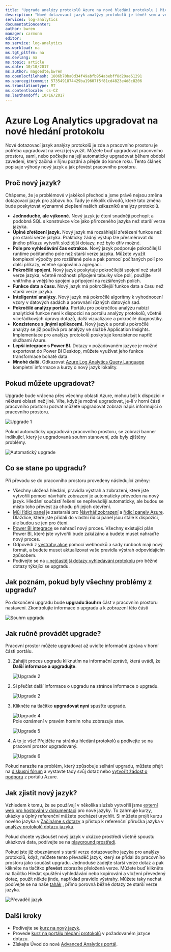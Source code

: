 ```yaml
---
title: "Upgrade analýzy protokolů Azure na nové hledání protokolu | Microsoft Docs"
description: "Nové dotazovací jazyk analýzy protokolů je téměř sem a ve verzi public preview se můžete zapojit.  Tento článek popisuje výhody nový jazyk a jak převést pracovního prostoru."
services: log-analytics
documentationcenter: 
author: bwren
manager: carmonm
editor: 
ms.service: log-analytics
ms.workload: na
ms.tgt_pltfrm: na
ms.devlang: na
ms.topic: article
ms.date: 10/10/2017
ms.author: magoedte;bwren
ms.openlocfilehash: 1806b70ba0d34f49abfb954abebff8d29ae61291
ms.sourcegitcommit: 5735491874429ba19607f5f81cd4823e4d8c8206
ms.translationtype: MT
ms.contentlocale: cs-CZ
ms.lasthandoff: 10/16/2017
---
```

# <a name="azure-log-analytics-upgrade-to-new-log-search"></a>Azure Log Analytics upgradovat na nové hledání protokolu

Nové dotazovací jazyk analýzy protokolů je zde a pracovního prostoru je potřeba upgradovat na verzi jej využít.  Můžete buď upgradovat pracovního prostoru, sami, nebo počkejte na její automaticky upgradovat během období zavedení, který začíná v říjnu pozdní a přejde do konce roku.  Tento článek popisuje výhody nový jazyk a jak převést pracovního prostoru.  

## <a name="why-the-new-language"></a>Proč nový jazyk?
Chápeme, že je problémové v jakékoli přechod a jsme právě nejsou změna dotazovací jazyk pro zábavu ho.  Tady je několik důvodů, které tato změna bude poskytovat významné zlepšení našich zákazníků analýzy protokolů.

- **Jednoduché, ale výkonné.** Nový jazyk je čtení snadněji pochopit a podobná SQL s konstrukce více jako přirozeného jazyka než starší verze jazyka.
- **Úplné zřetězení jazyk.**  Nový jazyk má rozsáhlejší zřetězení funkce než pro starší verze jazyka.  Prakticky žádný výstup lze přesměrovat do jiného příkazu vytvořit složitější dotazy, než bylo dřív možné.
- **Pole pro vyhledávání čas extrakce.**  Nový jazyk podporuje pokročilejší runtime počítaného pole než starší verze jazyka.  Můžete využít komplexní výpočty pro rozšířené pole a pak pomocí počítaných polí pro další příkazy, včetně spojování a agregaci.
- **Pokročilé spojení.**  Nový jazyk poskytuje pokročilejší spojení než starší verze jazyka, včetně možnosti připojení tabulky více polí, použijte vnitřního a vnějšího spojení a připojení na rozšířených polích.
- **Funkce data a času.**  Nový jazyk má pokročilejší funkce data a času než starší verze jazyka.
- **Inteligentní analýzy.**  Nový jazyk má pokročilé algoritmy k vyhodnocení vzory v datových sadách a porovnání různých datových sad.
- **Pokročilé analýzy portálu.**  Portálu pro pokročilou analýzu nabízí analytické funkce není k dispozici na portálu analýzy protokolů, včetně víceřádkových úpravy dotazů, další vizualizace a pokročilé diagnostiky.
- **Konzistence s jinými aplikacemi.**  Nový jazyk a portálu pokročilé analýzy se již používá pro analýzy ve službě Application Insights.  Implementace pro analýzy protokolů poskytuje konzistence napříč službami Azure.
- **Lepší integrace s Power BI.** Dotazy v požadovaném jazyce je možné exportovat do Power BI Desktop, můžete využívat jeho funkce transformace bohaté data.
- **Mnohé další.** Odkazovat [Azure Log Analytics Query Language](https://docs.loganalytics.io) kompletní informace a kurzy o nový jazyk lokality.


## <a name="when-can-i-upgrade"></a>Pokud můžete upgradovat?
Upgrade bude vrácena přes všechny oblasti Azure, mohou být k dispozici v některé oblasti než jiné.  Víte, když je možné upgradovat, je-li v horní části pracovního prostoru pozvat můžete upgradovat zobrazí nápis informující o pracovního prostoru.

![Upgrade 1](media/log-analytics-log-search-upgrade/upgrade-01a.png)

Pokud automaticky upgradován pracovního prostoru, se zobrazí banner indikující, který je upgradovaná souhrn stanovení, zda byly zjištěny problémy.

 ![Automatický upgrade](media/log-analytics-log-search-upgrade/auto-upgrade.png)


## <a name="what-happens-after-the-upgrade"></a>Co se stane po upgradu?
Při převodu se do pracovního prostoru provedeny následující změny:

- Všechny uložená hledání, pravidla výstrah a zobrazení, které jste vytvořili pomocí návrháře zobrazení je automaticky převeden na nový jazyk.  Hledání součástí řešení se nepřevádějí automaticky, ale budou se místo toho převést za chodu při jejich otevření.  
- [Můj řídicí panel](log-analytics-dashboards.md) je zastaralá pro [Návrhář zobrazení](log-analytics-view-designer.md) a [řídicí panely Azure](https://docs.microsoft.com/en-us/azure/azure-portal/azure-portal-dashboards.md).  Dlaždice, které jste přidali do vlastní řídicí panel jsou stále k dispozici, ale budou se jen pro čtení.
- [Power BI integrace](log-analytics-powerbi.md) se nahradí nový proces.  Všechny existující plán Power BI, které jste vytvořili bude zakázáno a budete muset nahraďte nový proces.
- Odpovědí z [výstrahy akce](log-analytics-alerts-actions.md) pomocí webhooků a sady runbook mají nový formát, a budete muset aktualizovat vaše pravidla výstrah odpovídajícím způsobem.
- Podívejte se na [– nejčastější dotazy vyhledávání protokolu](log-analytics-log-search-faq.md) pro běžné dotazy týkající se upgradu.

## <a name="how-do-i-know-if-there-were-any-issues-from-the-upgrade"></a>Jak poznám, pokud byly všechny problémy z upgradu?
Po dokončení upgradu bude **upgradu Souhrn** část v pracovním prostoru nastavení.  Zkontrolujte informace o upgradu a k zobrazení této části

 ![Souhrn upgradu](media/log-analytics-log-search-upgrade/upgrade-summary.png)

## <a name="how-do-i-manually-perform-the-upgrade"></a>Jak ručně provádět upgrade?
Pracovní prostor můžete upgradovat až uvidíte informační zpráva v horní části portálu.  

1.  Zahájit proces upgradu kliknutím na informační zprávě, která uvádí, že **Další informace a upgradujte**.

    ![Upgrade 2](media/log-analytics-log-search-upgrade/upgrade-01a.png)<br>

2.  Si přečíst další informace o upgradu na stránce informace o upgradu.

    ![Upgrade 2](media/log-analytics-log-search-upgrade/upgrade-03.png)<br>

3.  Klikněte na tlačítko **upgradovat nyní** spusťte upgrade.

    ![Upgrade 4](media/log-analytics-log-search-upgrade/upgrade-04.png)<br>Pole oznámení v pravém horním rohu zobrazuje stav.
    
    ![Upgrade 5](media/log-analytics-log-search-upgrade/upgrade-05.png)

4.  A to je vše!  Přejděte na stránku hledání protokolů a podívejte se na pracovní prostor upgradovaný.

    ![Upgrade 6](media/log-analytics-log-search-upgrade/upgrade-06.png)

Pokud narazíte na problém, který způsobuje selhání upgradu, můžete přejít na [diskusní fórum](https://social.msdn.microsoft.com/Forums/azure/home?forum=opinsights) a vystavte tady svůj dotaz nebo [vytvořit žádost o podporu](../azure-supportability/how-to-create-azure-support-request.md) z portálu Azure.

## <a name="how-do-i-learn-the-new-language"></a>Jak zjistit nový jazyk?
Vzhledem k tomu, že se používají v několika služeb vytvořili jsme [externí web pro hostování v dokumentaci](https://docs.loganalytics.io/) pro nové jazyky.  To zahrnuje kurzy, ukázky a úplný referenční můžete pocházet urychlit. Si můžete projít kurzu nového jazyka v [Začínáme s dotazy](https://go.microsoft.com/fwlink/?linkid=856078) a přístup k referenční příručka jazyka v [analýzy protokolů dotazu jazyka](https://go.microsoft.com/fwlink/?linkid=856079).  

Pokud chcete vyzkoušet nový jazyk v ukázce prostředí včetně spoustu ukázková data, podívejte se na [playground prostředí](https://portal.loganalytics.io/demo#/discover/home).

Pokud jste již obeznámeni s starší verze dotazovacího jazyka pro analýzy protokolů, když, můžete tento převaděč jazyk, který se přidal do pracovního prostoru jako součást upgradu.  Jednoduše zadejte starší verze dotaz a pak klikněte na tlačítko **převést** zobrazíte přeložená verze.  Můžete buď klikněte na tlačítko Hledat spuštění vyhledávání nebo kopírování a vložení převedený dotaz, použít někde jinde, například pravidlo výstrahy.  Můžete taky nechat podívejte se na naše [tahák](log-analytics-log-search-transition.md) , přímo porovná běžné dotazy ze starší verze jazyka.

![Převaděč jazyk](media/log-analytics-log-search-upgrade/language-converter.png)


## <a name="next-steps"></a>Další kroky
- Podívejte se [kurz na nový jazyk](https://go.microsoft.com/fwlink/?linkid=856078).
- Provede [kurz na portálu hledání protokolů](log-analytics-log-search-log-search-portal.md) v požadovaném jazyce dotazu.
- Získejte Úvod do nové [Advanced Analytics portál](https://go.microsoft.com/fwlink/?linkid=856587).
